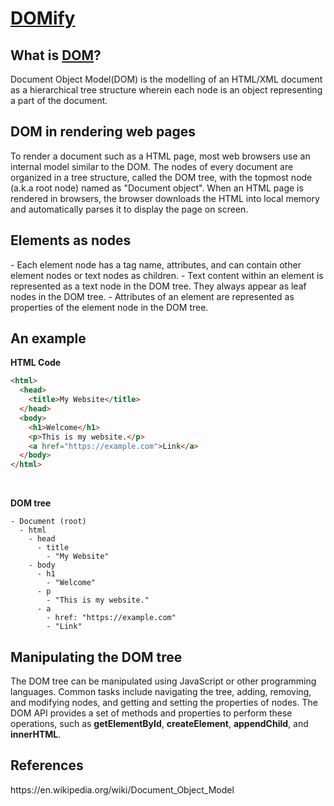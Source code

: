 <h1><u>DOMify</u></h1>

<h2>What is <b><u>DOM</u></b>?</h2>

Document Object Model(DOM) is the modelling of an HTML/XML document as a hierarchical tree structure wherein each node is an object representing a part of the document.

<h2>DOM in rendering web pages</h2>
To render a document such as a HTML page, most web browsers use an internal model similar to the DOM. The nodes of every document are organized in a tree structure, called the DOM tree, with the topmost node (a.k.a root node) named as "Document object". When an HTML page is rendered in browsers, the browser downloads the HTML into local memory and automatically parses it to display the page on screen.

<h2>Elements as nodes</h2>
- Each element node has a tag name, attributes, and can contain other element nodes or text nodes as children.
- Text content within an element is represented as a text node in the DOM tree. They always appear as leaf nodes in the DOM tree.
- Attributes of an element are represented as properties of the element node in the DOM tree.

<h2>An example</h2>
<b>HTML Code</b>

```html
<html>
  <head>
    <title>My Website</title>
  </head>
  <body>
    <h1>Welcome</h1>
    <p>This is my website.</p>
    <a href="https://example.com">Link</a>
  </body>
</html>
```

<br>

<b>DOM tree</b>

```
- Document (root)
  - html
    - head
      - title
        - "My Website"
    - body
      - h1
        - "Welcome"
      - p
        - "This is my website."
      - a
        - href: "https://example.com"
        - "Link"
```

<h2>Manipulating the DOM tree</h2>
The DOM tree can be manipulated using JavaScript or other programming languages. Common tasks include navigating the tree, adding, removing, and modifying nodes, and getting and setting the properties of nodes. The DOM API provides a set of methods and properties to perform these operations, such as <b>getElementById</b>, <b>createElement</b>, <B>appendChild</B>, and <B>innerHTML</B>.

<h2>References</h2>
https://en.wikipedia.org/wiki/Document_Object_Model
